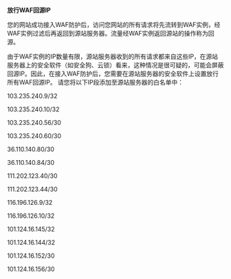 **放行WAF回源IP**

您的网站成功接入WAF防护后，访问您网站的所有请求将先流转到WAF实例，经WAF实例过滤后再返回到源站服务器。流量经WAF实例返回源站的操作称为回源。

  由于WAF实例的IP数量有限，源站服务器收到的所有请求都来自这些IP，在源站服务器上的安全软件（如安全狗、云锁）看来，这种情况是很可疑的，可能会屏蔽回源IP。因此，在接入WAF防护后，您需要在源站服务器的安全软件上设置放行所有WAF回源IP。
请您将以下IP段添加至源站服务器的白名单中：

103.235.240.9/32 

103.235.240.10/32

103.235.240.56/30

103.235.240.60/30

36.110.140.80/30

36.110.140.84/30

111.202.123.40/30

111.202.123.44/30

116.196.126.9/32

116.196.126.10/32

101.124.16.145/32

101.124.16.144/32

101.124.16.152/30

101.124.16.156/30
